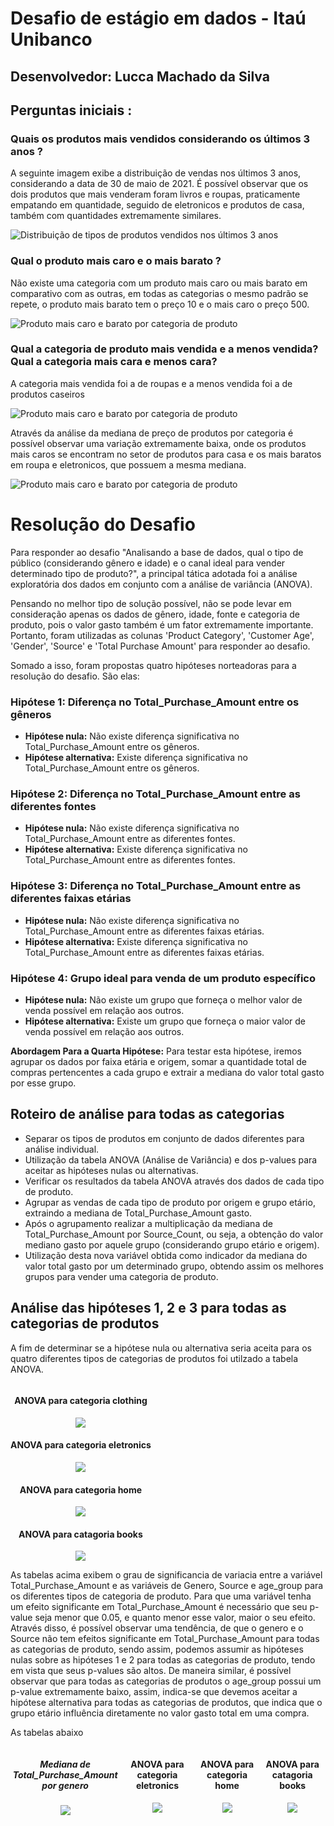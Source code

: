 # Desafio de estágio em dados - Itaú Unibanco

## Desenvolvedor: Lucca Machado da Silva


## Perguntas iniciais :

### Quais os produtos mais vendidos considerando os últimos 3 anos ? 

A seguinte imagem exibe a distribuição de vendas nos últimos 3 anos, considerando a data de 30 de maio de 2021. É possível observar que os dois produtos que mais venderam foram livros e roupas, praticamente empatando em quantidade, seguido de eletronicos e produtos de casa, também com quantidades extremamente similares.

![Distribuição de tipos de produtos vendidos nos últimos 3 anos](imgs/1.png)


### Qual o produto mais caro e o mais barato ?

Não existe uma categoria com um produto mais caro ou mais barato em comparativo com as outras, em todas as categorias o mesmo padrão se repete, o produto mais barato tem o preço 10 e o mais caro o preço 500.

![Produto mais caro e barato por categoria de produto](imgs/2.png)

### Qual a categoria de produto mais vendida e a menos vendida? Qual a categoria mais cara e menos cara?

A categoria mais vendida foi a de roupas e a menos vendida foi a de produtos caseiros

![Produto mais caro e barato por categoria de produto](imgs/3.png)

Através da análise da mediana de preço de produtos por categoria é possível observar uma variação extremamente baixa, onde os produtos mais caros se encontram no setor de produtos para casa e os mais baratos em roupa e eletronicos, que possuem a mesma mediana.

![Produto mais caro e barato por categoria de produto](imgs/4.png)


# Resolução do Desafio

Para responder ao desafio "Analisando a base de dados, qual o tipo de público (considerando gênero e idade) e o canal ideal para vender determinado tipo de produto?", a principal tática adotada foi a análise exploratória dos dados em conjunto com a análise de variância (ANOVA).

Pensando no melhor tipo de solução possível, não se pode levar em consideração apenas os dados de gênero, idade, fonte e categoria de produto, pois o valor gasto também é um fator extremamente importante. Portanto, foram utilizadas as colunas 'Product Category', 'Customer Age', 'Gender', 'Source' e 'Total Purchase Amount' para responder ao desafio.

Somado a isso, foram propostas quatro hipóteses norteadoras para a resolução do desafio. São elas:

### Hipótese 1: Diferença no Total_Purchase_Amount entre os gêneros

- **Hipótese nula:** Não existe diferença significativa no Total_Purchase_Amount entre os gêneros.
- **Hipótese alternativa:** Existe diferença significativa no Total_Purchase_Amount entre os gêneros.

### Hipótese 2: Diferença no Total_Purchase_Amount entre as diferentes fontes

- **Hipótese nula:** Não existe diferença significativa no Total_Purchase_Amount entre as diferentes fontes.
- **Hipótese alternativa:** Existe diferença significativa no Total_Purchase_Amount entre as diferentes fontes.

### Hipótese 3: Diferença no Total_Purchase_Amount entre as diferentes faixas etárias

- **Hipótese nula:** Não existe diferença significativa no Total_Purchase_Amount entre as diferentes faixas etárias.
- **Hipótese alternativa:** Existe diferença significativa no Total_Purchase_Amount entre as diferentes faixas etárias.

### Hipótese 4: Grupo ideal para venda de um produto específico

- **Hipótese nula:** Não existe um grupo que forneça o melhor valor de venda possível em relação aos outros.
- **Hipótese alternativa:** Existe um grupo que forneça o maior valor de venda possível em relação aos outros.

**Abordagem Para a Quarta Hipótese:** Para testar esta hipótese, iremos agrupar os dados por faixa etária e origem, somar a quantidade total de compras pertencentes a cada grupo e extrair a mediana do valor total gasto por esse grupo.

## Roteiro de análise para todas as categorias

- Separar os tipos de produtos em conjunto de dados diferentes para análise individual.
- Utilização da tabela ANOVA (Análise de Variância) e dos p-values para aceitar as hipóteses nulas ou alternativas.
- Verificar os resultados da tabela ANOVA através dos dados de cada tipo de produto.
- Agrupar as vendas de cada tipo de produto por origem e grupo etário, extraindo a mediana de Total_Purchase_Amount gasto.
- Após o agrupamento realizar a multiplicação da mediana de Total_Purchase_Amount por Source_Count, ou seja, a obtenção do valor mediano gasto por aquele grupo (considerando grupo etário e origem).
- Utilização desta nova variável obtida como indicador da mediana do valor total gasto por um determinado grupo, obtendo assim os melhores grupos para vender uma categoria de produto.

## Análise das hipóteses 1, 2 e 3 para todas as categorias de produtos

A fim de determinar se a hipótese nula ou alternativa seria aceita para os quatro diferentes tipos de categorias de produtos foi utilzado a tabela ANOVA. 

<div style="display: table-row; justify-content: space-around;">
    <div style="text-align: center;">
        <h4>ANOVA para categoria clothing</h4>
        <img src="imgs/hypothesis_123/anova_table_clothing.png">
    </div>
    <div style="text-align: center;">
        <h4>ANOVA para categoria eletronics</h4>
        <img src="imgs/hypothesis_123/anova_table_eletronicos.png">
    </div>
    <div style="text-align: center;">
        <h4>ANOVA para categoria home</h4>
        <img src="imgs/hypothesis_123/anova_table_home.png" ">
    </div>
        <div style="text-align: center;">
        <h4>ANOVA para catagoria books</h4>
        <img src="imgs/hypothesis_123/anova_table_livros.png">
    </div>
</div>

 As tabelas acima exibem o grau de significancia de variacia entre a variável Total_Purchase_Amount e as variáveis de Genero, Source e age_group para os diferentes tipos de categoria de produto. Para que uma variável tenha um efeito significante em Total_Purchase_Amount é necessário que seu p-value seja menor que 0.05, e quanto menor esse valor, maior o seu efeito. Através disso, é possível observar uma tendência, de que o genero e o Source não tem efeitos significante em Total_Purchase_Amount para todas as categorias de produto, sendo assim, podemos assumir as hipóteses nulas sobre as hipóteses 1 e 2 para todas as categorias de produto, tendo em vista que seus p-values são altos. De maneira similar, é possível observar que para todas as categorias de produtos o age_group possui um p-value extremamente baixo, assim, indica-se que devemos aceitar a hipótese alternativa para todas as categorias de produtos, que indica que o grupo etário influência diretamente no valor gasto total em uma compra.

 As tabelas abaixo

 <div style="display: flex; justify-content: space-around;">
    <div style="text-align: center;">
        <h5>Mediana de Total_Purchase_Amount por genero  </h5>
        <img src="imgs\hypothesis_123\mediana_value_gender\mediana_value_gender_clothing.png">
    </div>
    <div style="text-align: center;">
        <h4>ANOVA para categoria eletronics</h4>
        <img src="imgs\hypothesis_123\mediana_value_gender\mediana_value_gender_eletronicos.png">
    </div>
    <div style="text-align: center;">
        <h4>ANOVA para categoria home</h4>
        <img src="imgs\hypothesis_123\mediana_value_gender\mediana_value_gender_home.png" ">
    </div>
        <div style="text-align: center;">
        <h4>ANOVA para catagoria books</h4>
        <img src="imgs\hypothesis_123\mediana_value_gender\mediana_value_gender_books.png">
    </div>
</div>




